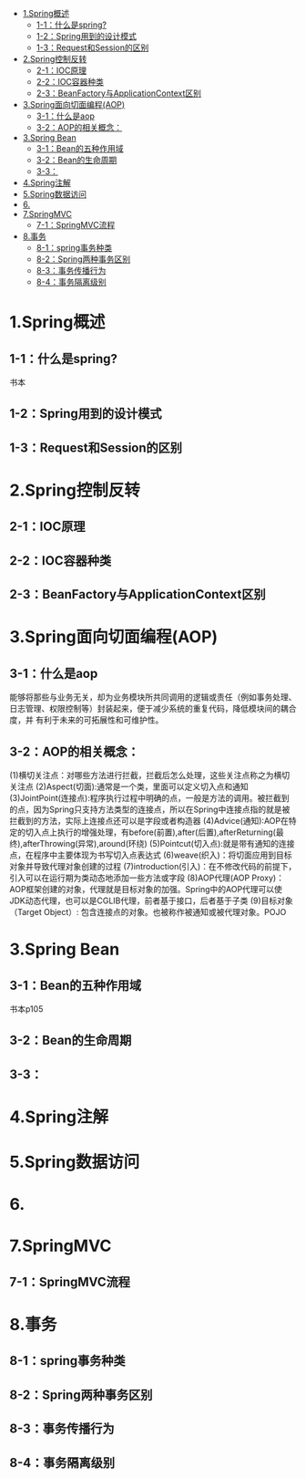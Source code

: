<!--
 * @Author: 孙浩然
 * @Date: 2020-07-13 07:35:01
 * @LastEditors: 孙浩然
 * @LastEditTime: 2020-08-30 09:30:45
 * @FilePath: \docs\4.interview\12-15-框架面经.md
 * @博客地址: 个人博客，如果各位客官觉得不错，请点个赞，谢谢。[地址](https://codefool0307.github.io/Java-Point/#/)，如对源码有异议请在我的博客中提问
--> 
<!-- TOC -->

- [1.Spring概述](#1spring概述)
  - [1-1：什么是spring?](#1-1什么是spring)
  - [1-2：Spring用到的设计模式](#1-2spring用到的设计模式)
  - [1-3：Request和Session的区别](#1-3request和session的区别)
- [2.Spring控制反转](#2spring控制反转)
  - [2-1：IOC原理](#2-1ioc原理)
  - [2-2：IOC容器种类](#2-2ioc容器种类)
  - [2-3：BeanFactory与ApplicationContext区别](#2-3beanfactory与applicationcontext区别)
- [3.Spring面向切面编程(AOP)](#3spring面向切面编程aop)
  - [3-1：什么是aop](#3-1什么是aop)
  - [3-2：AOP的相关概念：](#3-2aop的相关概念)
- [3.Spring Bean](#3spring-bean)
  - [3-1：Bean的五种作用域](#3-1bean的五种作用域)
  - [3-2：Bean的生命周期](#3-2bean的生命周期)
  - [3-3：](#3-3)
- [4.Spring注解](#4spring注解)
- [5.Spring数据访问](#5spring数据访问)
- [6.](#6)
- [7.SpringMVC](#7springmvc)
  - [7-1：SpringMVC流程](#7-1springmvc流程)
- [8.事务](#8事务)
  - [8-1：spring事务种类](#8-1spring事务种类)
  - [8-2：Spring两种事务区别](#8-2spring两种事务区别)
  - [8-3：事务传播行为](#8-3事务传播行为)
  - [8-4：事务隔离级别](#8-4事务隔离级别)

<!-- /TOC -->
# 1.Spring概述

## 1-1：什么是spring?

书本

## 1-2：Spring用到的设计模式

## 1-3：Request和Session的区别

# 2.Spring控制反转

## 2-1：IOC原理


## 2-2：IOC容器种类

## 2-3：BeanFactory与ApplicationContext区别


# 3.Spring面向切面编程(AOP)

## 3-1：什么是aop

能够将那些与业务无关，却为业务模块所共同调用的逻辑或责任（例如事务处理、日志管理、权限控制等）封装起来，便于减少系统的重复代码，降低模块间的耦合度，并
有利于未来的可拓展性和可维护性。

## 3-2：AOP的相关概念：

(1)横切关注点：对哪些方法进行拦截，拦截后怎么处理，这些关注点称之为横切关注点
(2)Aspect(切面):通常是一个类，里面可以定义切入点和通知
(3)JointPoint(连接点):程序执行过程中明确的点，一般是方法的调用。被拦截到的点，因为Spring只支持方法类型的连接点，所以在Spring中连接点指的就是被拦截到的方法，实际上连接点还可以是字段或者构造器
(4)Advice(通知):AOP在特定的切入点上执行的增强处理，有before(前置),after(后置),afterReturning(最终),afterThrowing(异常),around(环绕)
(5)Pointcut(切入点):就是带有通知的连接点，在程序中主要体现为书写切入点表达式
(6)weave(织入)：将切面应用到目标对象并导致代理对象创建的过程
(7)introduction(引入)：在不修改代码的前提下，引入可以在运行期为类动态地添加一些方法或字段
(8)AOP代理(AOP Proxy)：AOP框架创建的对象，代理就是目标对象的加强。Spring中的AOP代理可以使JDK动态代理，也可以是CGLIB代理，前者基于接口，后者基于子类
(9)目标对象（Target Object）: 包含连接点的对象。也被称作被通知或被代理对象。POJO



















# 3.Spring Bean
## 3-1：Bean的五种作用域

书本p105

## 3-2：Bean的生命周期

## 3-3：


# 4.Spring注解


# 5.Spring数据访问


# 6.


# 7.SpringMVC

## 7-1：SpringMVC流程


# 8.事务

## 8-1：spring事务种类

## 8-2：Spring两种事务区别

## 8-3：事务传播行为


## 8-4：事务隔离级别






